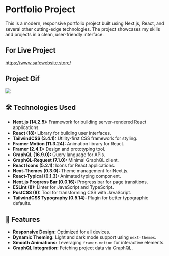 # Portfolio Project

This is a modern, responsive portfolio project built using Next.js, React, and several other cutting-edge technologies. The project showcases my skills and projects in a clean, user-friendly interface.

## For Live Project

https://www.safewebsite.store/

## Project Gif

<img src="screen1.gif"/>

## 🛠️ Technologies Used

- **Next.js (14.2.5):** Framework for building server-rendered React applications.
- **React (18):** Library for building user interfaces.
- **TailwindCSS (3.4.1):** Utility-first CSS framework for styling.
- **Framer Motion (11.3.24):** Animation library for React.
- **Framer (2.4.1):** Design and prototyping tool.
- **GraphQL (16.9.0):** Query language for APIs.
- **GraphQL-Request (7.1.0):** Minimal GraphQL client.
- **React Icons (5.2.1):** Icons for React applications.
- **Next-Themes (0.3.0):** Theme management for Next.js.
- **React-Typical (0.1.3):** Animated typing component.
- **Next.js Progress Bar (0.0.16):** Progress bar for page transitions.
- **ESLint (8):** Linter for JavaScript and TypeScript.
- **PostCSS (8):** Tool for transforming CSS with JavaScript.
- **TailwindCSS Typography (0.5.14):** Plugin for better typographic defaults.

## 🌟 Features

- **Responsive Design:** Optimized for all devices.
- **Dynamic Theming:** Light and dark mode support using `next-themes`.
- **Smooth Animations:** Leveraging `framer-motion` for interactive elements.
- **GraphQL Integration:** Fetching project data via GraphQL.
